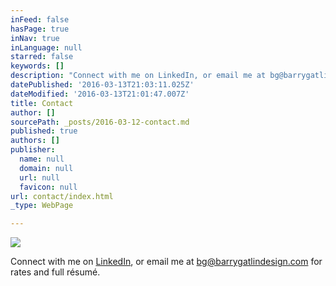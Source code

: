```yaml
---
inFeed: false
hasPage: true
inNav: true
inLanguage: null
starred: false
keywords: []
description: "Connect with me on LinkedIn, or email me at bg@barrygatlindesign.com for rates and full résumé.\_"
datePublished: '2016-03-13T21:03:11.025Z'
dateModified: '2016-03-13T21:01:47.007Z'
title: Contact
author: []
sourcePath: _posts/2016-03-12-contact.md
published: true
authors: []
publisher:
  name: null
  domain: null
  url: null
  favicon: null
url: contact/index.html
_type: WebPage

---
```

![](https://the-grid-user-content.s3-us-west-2.amazonaws.com/8bfc0eeb-703b-483f-a595-78e156b3902f.jpg)

Connect with me on [LinkedIn][0], or email me at bg@barrygatlindesign.com for rates and full résumé. 

[0]: www.linkedin.com/in/barrygatlin